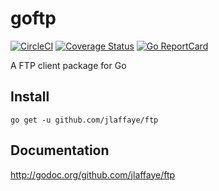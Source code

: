 # goftp #

[![CircleCI](https://circleci.com/gh/jlaffaye/ftp/tree/master.svg?style=shield)](https://circleci.com/gh/jlaffaye/ftp/tree/master)
[![Coverage Status](https://coveralls.io/repos/jlaffaye/ftp/badge.svg?branch=master&service=github)](https://coveralls.io/github/jlaffaye/ftp?branch=master)
[![Go ReportCard](http://goreportcard.com/badge/jlaffaye/ftp)](http://goreportcard.com/report/jlaffaye/ftp)

A FTP client package for Go

## Install ##

```
go get -u github.com/jlaffaye/ftp
```

## Documentation ##

http://godoc.org/github.com/jlaffaye/ftp
